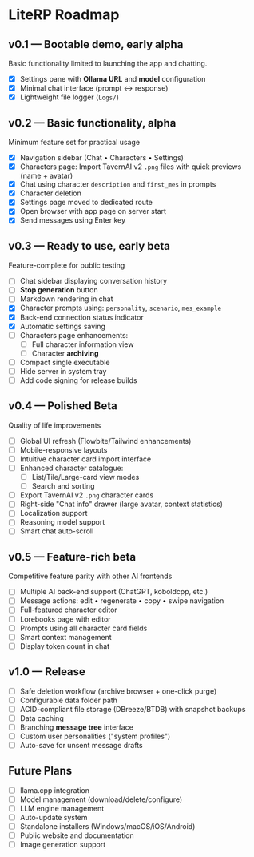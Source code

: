﻿# LiteRP Roadmap

## v0.1 — Bootable demo, early alpha
Basic functionality limited to launching the app and chatting.
- [x] Settings pane with **Ollama URL** and **model** configuration
- [x] Minimal chat interface (prompt ↔ response)
- [x] Lightweight file logger (`Logs/`)

## v0.2 — Basic functionality, alpha
Minimum feature set for practical usage
- [x] Navigation sidebar (Chat • Characters • Settings)
- [x] Characters page: Import TavernAI v2 `.png` files with quick previews (name + avatar)
- [x] Chat using character `description` and `first_mes` in prompts
- [x] Character deletion
- [x] Settings page moved to dedicated route
- [x] Open browser with app page on server start
- [x] Send messages using Enter key

## v0.3 — Ready to use, early beta
Feature-complete for public testing
- [ ] Chat sidebar displaying conversation history
- [ ] **Stop generation** button
- [ ] Markdown rendering in chat
- [x] Character prompts using: `personality`, `scenario`, `mes_example`
- [x] Back-end connection status indicator
- [x] Automatic settings saving
- [ ] Characters page enhancements:
  - [ ] Full character information view
  - [ ] Character **archiving**
- [ ] Compact single executable
- [ ] Hide server in system tray
- [ ] Add code signing for release builds

## v0.4 — Polished Beta
Quality of life improvements
- [ ] Global UI refresh (Flowbite/Tailwind enhancements)
- [ ] Mobile-responsive layouts
- [ ] Intuitive character card import interface
- [ ] Enhanced character catalogue:
  - [ ] List/Tile/Large-card view modes
  - [ ] Search and sorting
- [ ] Export TavernAI v2 `.png` character cards
- [ ] Right-side "Chat info" drawer (large avatar, context statistics)
- [ ] Localization support
- [ ] Reasoning model support
- [ ] Smart chat auto-scroll

## v0.5 — Feature-rich beta
Competitive feature parity with other AI frontends
- [ ] Multiple AI back-end support (ChatGPT, koboldcpp, etc.)
- [ ] Message actions: edit • regenerate • copy • swipe navigation
- [ ] Full-featured character editor
- [ ] Lorebooks page with editor
- [ ] Prompts using all character card fields
- [ ] Smart context management
- [ ] Display token count in chat

## v1.0 — Release
- [ ] Safe deletion workflow (archive browser + one-click purge)
- [ ] Configurable data folder path
- [ ] ACID-compliant file storage (DBreeze/BTDB) with snapshot backups
- [ ] Data caching
- [ ] Branching **message tree** interface
- [ ] Custom user personalities ("system profiles")
- [ ] Auto-save for unsent message drafts

## Future Plans
- [ ] llama.cpp integration
- [ ] Model management (download/delete/configure)
- [ ] LLM engine management
- [ ] Auto-update system
- [ ] Standalone installers (Windows/macOS/iOS/Android)
- [ ] Public website and documentation
- [ ] Image generation support